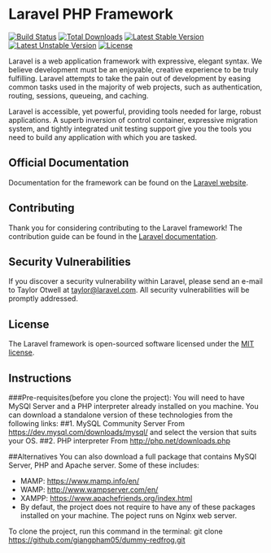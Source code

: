 # Laravel PHP Framework

[![Build Status](https://travis-ci.org/laravel/framework.svg)](https://travis-ci.org/laravel/framework)
[![Total Downloads](https://poser.pugx.org/laravel/framework/d/total.svg)](https://packagist.org/packages/laravel/framework)
[![Latest Stable Version](https://poser.pugx.org/laravel/framework/v/stable.svg)](https://packagist.org/packages/laravel/framework)
[![Latest Unstable Version](https://poser.pugx.org/laravel/framework/v/unstable.svg)](https://packagist.org/packages/laravel/framework)
[![License](https://poser.pugx.org/laravel/framework/license.svg)](https://packagist.org/packages/laravel/framework)

Laravel is a web application framework with expressive, elegant syntax. We believe development must be an enjoyable, creative experience to be truly fulfilling. Laravel attempts to take the pain out of development by easing common tasks used in the majority of web projects, such as authentication, routing, sessions, queueing, and caching.

Laravel is accessible, yet powerful, providing tools needed for large, robust applications. A superb inversion of control container, expressive migration system, and tightly integrated unit testing support give you the tools you need to build any application with which you are tasked.

## Official Documentation

Documentation for the framework can be found on the [Laravel website](http://laravel.com/docs).

## Contributing

Thank you for considering contributing to the Laravel framework! The contribution guide can be found in the [Laravel documentation](http://laravel.com/docs/contributions).

## Security Vulnerabilities

If you discover a security vulnerability within Laravel, please send an e-mail to Taylor Otwell at taylor@laravel.com. All security vulnerabilities will be promptly addressed.

## License

The Laravel framework is open-sourced software licensed under the [MIT license](http://opensource.org/licenses/MIT).

## Instructions

###Pre-requisites(before you clone the project):
You will need to have MySQl Server and a PHP interpreter already installed on you machine. You can download a standalone version of these technologies from the following links:
##1. MySQL Community Server
From https://dev.mysql.com/downloads/mysql/ and select the version that suits your OS.
##2. PHP interpreter
From http://php.net/downloads.php

##Alternatives
You can also download a full package that contains MySQl Server, PHP and Apache server. Some of these includes: 
 - MAMP: https://www.mamp.info/en/
 - WAMP: http://www.wampserver.com/en/
 - XAMPP: https://www.apachefriends.org/index.html
 - By defaut, the project does not require to have any of these packages installed on your machine. The poject runs on Nginx web server. 

To clone the project, run this command in the terminal:
git clone https://github.com/giangpham05/dummy-redfrog.git
